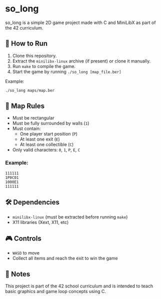 # so_long

so_long is a simple 2D game project made with C and MiniLibX as part of the 42 curriculum.

## 🚀 How to Run

1. Clone this repository.
2. Extract the `minilibx-linux` archive (if present) or clone it manually.
3. Run `make` to compile the game.
4. Start the game by running `./so_long [map_file.ber]`

Example:

```bash
./so_long maps/map.ber
```

## 📜 Map Rules

- Must be rectangular
- Must be fully surrounded by walls (`1`)
- Must contain:
  - One player start position (`P`)
  - At least one exit (`E`)
  - At least one collectible (`C`)
- Only valid characters: `0`, `1`, `P`, `E`, `C`

### Example:

```
111111
1P0C01
1000E1
111111
```

## 🛠️ Dependencies

- `minilibx-linux` (must be extracted before running `make`)
- X11 libraries (Xext, X11, etc)

## 🎮 Controls

- `WASD` to move
- Collect all items and reach the exit to win the game

## 🧠 Notes

This project is part of the 42 school curriculum and is intended to teach basic graphics and game loop concepts using C.
